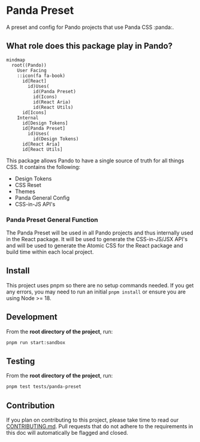 # Panda Preset

A preset and config for Pando projects that use Panda CSS :panda:.

## What role does this package play in Pando?

```mermaid
mindmap
  root((Pando))
    User Facing
    ::icon(fa fa-book)
      id[React]
        id)Uses(
          id(Panda Preset)
          id(Icons)
          id(React Aria)
          id(React Utils)
      id[Icons]
    Internal
      id[Design Tokens]
      id[Panda Preset]
        id)Uses(
          id(Design Tokens)
      id[React Aria]
      id[React Utils]
```

This package allows Pando to have a single source of truth for all things CSS. It contains the following:

- Design Tokens
- CSS Reset
- Themes
- Panda General Config
- CSS-in-JS API's

### Panda Preset General Function

The Panda Preset will be used in all Pando projects and thus internally used in the React package. It will be used to generate the CSS-in-JS/JSX API's and will be used to generate the Atomic CSS for the React package and build time within each local project.

## Install

This project uses pnpm so there are no setup commands needed. If you get any errors, you may need to run an initial `pnpm install` or ensure you are using Node >= 18.

## Development

From the **root directory of the project**, run:

```bash
pnpm run start:sandbox
```

## Testing

From the **root directory of the project**, run:

```bash
pnpm test tests/panda-preset
```

## Contribution

If you plan on contributing to this project, please take time to read our [CONTRIBUTING.md](https://github.com/pluralsight/pando/blob/main/CONTRIBUTING.md). Pull requests that do not adhere to the requirements in this doc will automatically be flagged and closed.
